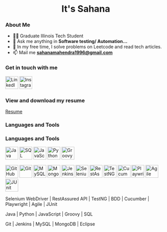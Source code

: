 
<div align="center">
  <h1>It's Sahana</h1>
</div>

### About Me
- 👨‍💻 Graduate Illinois Tech Student
- 💬 Ask me anything in **Software testing/ Automation...**
- 🚀  In my free time, I solve problems on Leetcode and read tech articles.
- 📫 Mail me **sahanamahendra1996@gmail.com**

### Get in touch with me
<a href="https://www.linkedin.com/in/sahana-mahendra/" target="_blank"><img src="https://upload.wikimedia.org/wikipedia/commons/c/ca/LinkedIn_logo_initials.png" alt="LinkedIn" width="40" height="40"></a>
<a href="https://www.instagram.com/sahana1996.m/" target="_blank"><img src="https://img.icons8.com/color/48/000000/instagram-new.png" alt="Instagram" width="40" height="40"></a>

### View and download my resume
<a href="https://drive.google.com/drive/u/0/my-drive" target="_blank">Resume</a>

### Languages and Tools
### Languages and Tools
<a href="#" target="_blank"><img src="https://img.icons8.com/color/48/000000/java-coffee-cup-logo--v1.png" alt="Java" width="40" height="40"></a>
<a href="#" target="_blank"><img src="https://img.icons8.com/color/48/000000/sql.png" alt="SQL" width="40" height="40"></a>
<a href="#" target="_blank"><img src="https://img.icons8.com/color/48/000000/javascript.png" alt="JavaScript" width="40" height="40"></a>
<a href="#" target="_blank"><img src="https://img.icons8.com/color/48/000000/python.png" alt="Python" width="40" height="40"></a>
<a href="#" target="_blank"><img src="https://img.icons8.com/color/48/000000/groovy.png" alt="Groovy" width="40" height="40"></a>

<a href="https://github.com/" target="_blank"><img src="https://img.icons8.com/color/48/000000/github.png" alt="GitHub" width="40" height="40"></a>
<a href="https://git-scm.com/" target="_blank"><img src="https://img.icons8.com/color/48/000000/git.png" alt="Git" width="40" height="40"></a>
<a href="https://www.mysql.com/" target="_blank"><img src="https://img.icons8.com/color/48/000000/mysql.png" alt="MySQL" width="40" height="40"></a>
<a href="https://www.mongodb.com/" target="_blank"><img src="https://img.icons8.com/color/48/000000/mongodb.png" alt="MongoDB" width="40" height="40"></a>
<a href="https://www.jenkins.io/" target="_blank"><img src="https://img.icons8.com/color/48/000000/jenkins.png" alt="Jenkins" width="40" height="40"></a>
<a href="https://www.selenium.dev/" target="_blank"><img src="https://img.icons8.com/color/48/000000/selenium-test-automation.png" alt="Selenium WebDriver" width="40" height="40"></a>
<a href="https://rest-assured.io/" target="_blank"><img src="https://img.icons8.com/color/48/000000/rest-api.png" alt="RestAssured API" width="40" height="40"></a>
<a href="https://testng.org/doc/documentation-main.html" target="_blank"><img src="https://img.icons8.com/color/48/000000/testng.png" alt="TestNG" width="40" height="40"></a>
<a href="https://cucumber.io/" target="_blank"><img src="https://img.icons8.com/color/48/000000/cucumber.png" alt="Cucumber" width="40" height="40"></a>
<a href="https://playwright.dev/" target="_blank"><img src="https://img.icons8.com/color/48/000000/playwright.png" alt="Playwright" width="40" height="40"></a>
<a href="#" target="_blank"><img src="https://img.icons8.com/color/48/000000/agile.png" alt="Agile" width="40" height="40"></a>
<a href="https://junit.org/junit5/" target="_blank"><img src="https://img.icons8.com/color/48/000000/junit.png" alt="JUnit" width="40" height="40"></a>

<p>Selenium WebDriver | RestAssured API | TestNG | BDD | Cucumber | Playwright | Agile | JUnit</p>
<p>Java | Python | JavaScript | Groovy | SQL</p>
<p>Git | Jenkins | MySQL | MongoDB | Eclipse</p>
